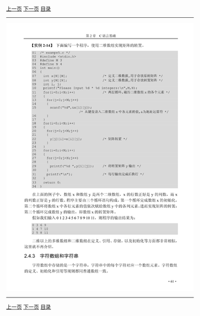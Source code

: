 [上一页](073.md) [下一页](075.md) [目录](../README.md)

***

![074](../images/074.png)

***

[上一页](073.md) [下一页](075.md) [目录](../README.md)
